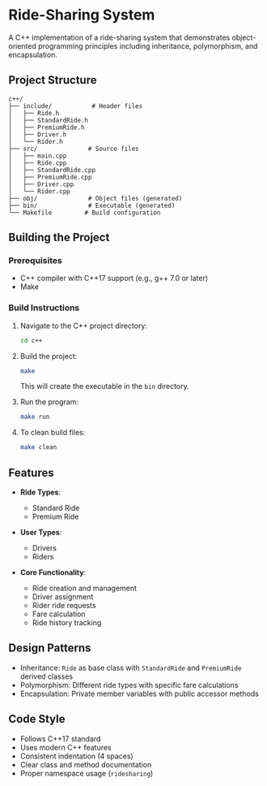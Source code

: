 # Ride-Sharing System

A C++ implementation of a ride-sharing system that demonstrates object-oriented programming principles including inheritance, polymorphism, and encapsulation.

## Project Structure

```
c++/
├── include/           # Header files
│   ├── Ride.h
│   ├── StandardRide.h
│   ├── PremiumRide.h
│   ├── Driver.h
│   └── Rider.h
├── src/              # Source files
│   ├── main.cpp
│   ├── Ride.cpp
│   ├── StandardRide.cpp
│   ├── PremiumRide.cpp
│   ├── Driver.cpp
│   └── Rider.cpp
├── obj/              # Object files (generated)
├── bin/              # Executable (generated)
└── Makefile         # Build configuration
```

## Building the Project

### Prerequisites
- C++ compiler with C++17 support (e.g., g++ 7.0 or later)
- Make

### Build Instructions

1. Navigate to the C++ project directory:
   ```bash
   cd c++
   ```

2. Build the project:
   ```bash
   make
   ```
   This will create the executable in the `bin` directory.

3. Run the program:
   ```bash
   make run
   ```

4. To clean build files:
   ```bash
   make clean
   ```

## Features

- **Ride Types**:
  - Standard Ride
  - Premium Ride

- **User Types**:
  - Drivers
  - Riders

- **Core Functionality**:
  - Ride creation and management
  - Driver assignment
  - Rider ride requests
  - Fare calculation
  - Ride history tracking

## Design Patterns

- Inheritance: `Ride` as base class with `StandardRide` and `PremiumRide` derived classes
- Polymorphism: Different ride types with specific fare calculations
- Encapsulation: Private member variables with public accessor methods

## Code Style

- Follows C++17 standard
- Uses modern C++ features
- Consistent indentation (4 spaces)
- Clear class and method documentation
- Proper namespace usage (`ridesharing`) 